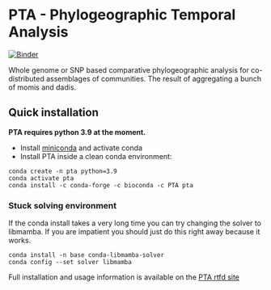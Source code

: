 # PTA - Phylogeographic Temporal Analysis
[![Binder](https://mybinder.org/badge_logo.svg)](https://mybinder.org/v2/gh/isaacovercast/PTA/master)


Whole genome or SNP based comparative phylogeographic analysis for co-distributed
assemblages of communities. The result of aggregating a bunch of momis and dadis.

## Quick installation
**PTA requires python 3.9 at the moment.**

* Install [miniconda](https://conda.io/miniconda.html) and activate conda
* Install PTA inside a clean conda environment:
```
conda create -n pta python=3.9
conda activate pta
conda install -c conda-forge -c bioconda -c PTA pta
```

### Stuck solving environment
If the conda install takes a very long time you can try changing the solver to libmamba. If you are impatient you should just do this right away because it works.

```
conda install -n base conda-libmamba-solver
conda config --set solver libmamba
```

Full installation and usage information is available on the [PTA rtfd site](https://pta.readthedocs.io)
